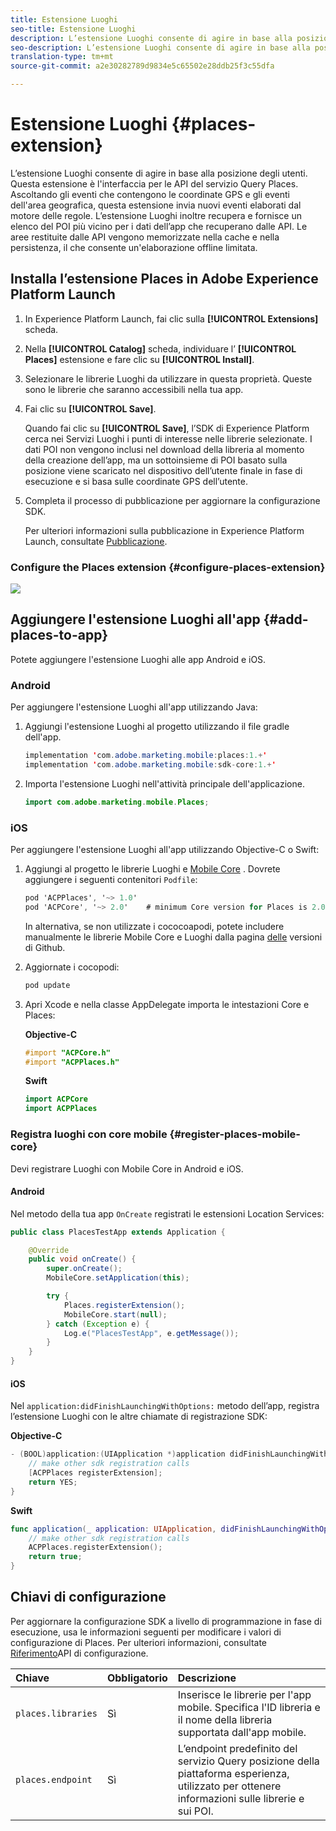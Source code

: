 ```yaml
---
title: Estensione Luoghi
seo-title: Estensione Luoghi
description: L’estensione Luoghi consente di agire in base alla posizione degli utenti.
seo-description: L’estensione Luoghi consente di agire in base alla posizione degli utenti.
translation-type: tm+mt
source-git-commit: a2e30282789d9834e5c65502e28ddb25f3c55dfa

---
```



# Estensione Luoghi {#places-extension}

L’estensione Luoghi consente di agire in base alla posizione degli utenti. Questa estensione è l'interfaccia per le API del servizio Query Places. Ascoltando gli eventi che contengono le coordinate GPS e gli eventi dell'area geografica, questa estensione invia nuovi eventi elaborati dal motore delle regole. L’estensione Luoghi inoltre recupera e fornisce un elenco del POI più vicino per i dati dell’app che recuperano dalle API. Le aree restituite dalle API vengono memorizzate nella cache e nella persistenza, il che consente un'elaborazione offline limitata.

## Installa l’estensione Places in Adobe Experience Platform Launch

1. In Experience Platform Launch, fai clic sulla **[!UICONTROL Extensions]** scheda.
1. Nella **[!UICONTROL Catalog]** scheda, individuare l’ **[!UICONTROL Places]** estensione e fare clic su **[!UICONTROL Install]**.
1. Selezionare le librerie Luoghi da utilizzare in questa proprietà. Queste sono le librerie che saranno accessibili nella tua app.
1. Fai clic su **[!UICONTROL Save]**.

   Quando fai clic su **[!UICONTROL Save]**, l’SDK di Experience Platform cerca nei Servizi Luoghi i punti di interesse nelle librerie selezionate. I dati POI non vengono inclusi nel download della libreria al momento della creazione dell’app, ma un sottoinsieme di POI basato sulla posizione viene scaricato nel dispositivo dell’utente finale in fase di esecuzione e si basa sulle coordinate GPS dell’utente.

1. Completa il processo di pubblicazione per aggiornare la configurazione SDK.

   Per ulteriori informazioni sulla pubblicazione in Experience Platform Launch, consultate [Pubblicazione](https://docs.adobelaunch.com/launch-reference/publishing).

### Configure the Places extension {#configure-places-extension}

![](//help/assets/places-extension.png)

## Aggiungere l'estensione Luoghi all'app {#add-places-to-app}

Potete aggiungere l'estensione Luoghi alle app Android e iOS.

### Android

Per aggiungere l'estensione Luoghi all'app utilizzando Java:

1. Aggiungi l'estensione Luoghi al progetto utilizzando il file gradle dell'app.

   ```java
   implementation 'com.adobe.marketing.mobile:places:1.+'
   implementation 'com.adobe.marketing.mobile:sdk-core:1.+'
   ```

1. Importa l'estensione Luoghi nell'attività principale dell'applicazione.

   ```java
   import com.adobe.marketing.mobile.Places;
   ```


### iOS

Per aggiungere l'estensione Luoghi all'app utilizzando Objective-C o Swift:

1. Aggiungi al progetto le librerie Luoghi e [Mobile Core](https://aep-sdks.gitbook.io/docs/using-mobile-extensions/mobile-core) . Dovrete aggiungere i seguenti contenitori `Podfile`:

   ```objective-c
   pod 'ACPPlaces', '~> 1.0'
   pod 'ACPCore', '~> 2.0'    # minimum Core version for Places is 2.0.3
   ```

   In alternativa, se non utilizzate i cococoapodi, potete includere manualmente le librerie Mobile Core e Luoghi dalla pagina [delle](https://github.com/Adobe-Marketing-Cloud/acp-sdks/releases/) versioni di Github.

1. Aggiornate i cocopodi:

   ```objective-c
   pod update
   ```

1. Apri Xcode e nella classe AppDelegate importa le intestazioni Core e Places:

   **Objective-C**

   ```objective-c
   #import "ACPCore.h"
   #import "ACPPlaces.h"
   ```

   **Swift**

   ```swift
   import ACPCore
   import ACPPlaces
   ```

### Registra luoghi con core mobile {#register-places-mobile-core}

Devi registrare Luoghi con Mobile Core in Android e iOS.

#### Android

Nel metodo della tua app `OnCreate` registrati le estensioni Location Services:

```java
public class PlacesTestApp extends Application {

    @Override
    public void onCreate() {
        super.onCreate();
        MobileCore.setApplication(this);

        try {
            Places.registerExtension();
            MobileCore.start(null);
        } catch (Exception e) {
            Log.e("PlacesTestApp", e.getMessage());
        }
    }
}
```

#### iOS

Nel `application:didFinishLaunchingWithOptions:` metodo dell’app, registra l’estensione Luoghi con le altre chiamate di registrazione SDK:

**Objective-C**

```objective-c
- (BOOL)application:(UIApplication *)application didFinishLaunchingWithOptions:(NSDictionary *)launchOptions {
    // make other sdk registration calls
    [ACPPlaces registerExtension];    
    return YES;
}
```

**Swift**

```swift
func application(_ application: UIApplication, didFinishLaunchingWithOptions launchOptions: [UIApplication.LaunchOptionsKey: Any]?) -> Bool {
    // make other sdk registration calls
    ACPPlaces.registerExtension();
    return true;
}
```

## Chiavi di configurazione

Per aggiornare la configurazione SDK a livello di programmazione in fase di esecuzione, usa le informazioni seguenti per modificare i valori di configurazione di Places. Per ulteriori informazioni, consultate [Riferimento](https://aep-sdks.gitbook.io/docs/using-mobile-extensions/mobile-core/configuration/configuration-api-reference)API di configurazione.

| Chiave | Obbligatorio | Descrizione |
| :--- | :--- | :--- |
| `places.libraries` | Sì | Inserisce le librerie per l'app mobile. Specifica l'ID libreria e il nome della libreria supportata dall'app mobile. |
| `places.endpoint` | Sì | L’endpoint predefinito del servizio Query posizione della piattaforma esperienza, utilizzato per ottenere informazioni sulle librerie e sui POI. |

